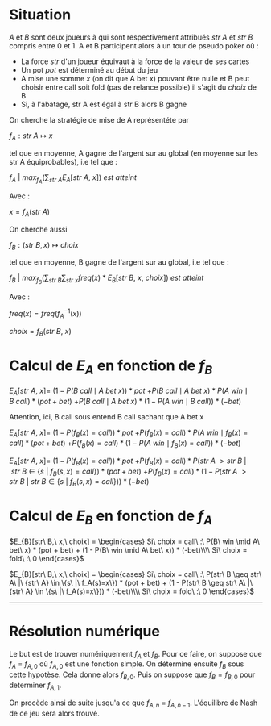 # Situation

*A* et *B* sont deux joueurs à qui sont respectivement attribués *str A* et *str B* compris entre 0 et 1.
A et B participent alors à un tour de pseudo poker où :
- La force *str* d'un joueur équivaut à la force de la valeur de ses cartes
- Un pot *pot* est déterminé au début du jeu
- A mise une somme *x* (on dit que A bet x) pouvant être nulle et B peut choisir entre call soit fold (pas de relance possible) il s'agit du *choix* de B
- Si, à l'abatage, str A est égal à str B alors B gagne

On cherche la stratégie de mise de A représentéte par 

$f_A : str\ A \mapsto x$

tel que en moyenne, A gagne de l'argent sur au global (en moyenne sur les str A équiprobables), i.e tel que :

$f_A\ |\ max_{f_A}(\sum_{str\ A} E_{A}[str\ A,\ x])\ est\ atteint$

Avec :

$x = f_A(str\ A)$

On cherche aussi 

$f_B : (str\ B, x) \mapsto choix$

tel que en moyenne, B gagne de l'argent sur au global, i.e tel que :

$f_B\ |\ max_{f_B}(\sum_{str\ B}\sum_{str\ x} freq(x)*E_{B}[str\ B,\ x,\ choix])\ est\ atteint$

Avec :

$freq(x) = freq(f_A^{-1}(x))$

$choix = f_B(str\ B,\ x)$

# Calcul de $E_{A}$ en fonction de $f_B$

$E_{A}[str\ A,\ x] =$
$(1 - P(B\ call \mid A\ bet\ x)) * pot$
$+ P(B\ call \mid A\ bet\ x) * P(A\ win \mid B\ call) * (pot + bet)$
$+ P(B\ call \mid A\ bet\ x) * (1 - P(A\ win \mid B\ call)) * (-bet)$

Attention, ici, B call sous entend B call sachant que A bet x

$E_{A}[str\ A,\ x] =$
$(1 - P(f_B(x) = call)) * pot$
$+ P(f_B(x) = call) * P(A\ win \mid f_B(x) = call) * (pot + bet)$
$+ P(f_B(x) = call) * (1 - P(A\ win \mid f_B(x) = call)) * (-bet)$

$E_{A}[str\ A,\ x] =$
$(1 - P(f_B(x) = call)) * pot$
$+ P(f_B(x) = call) * P(str\ A\ > str\ B\ |\ {str\ B} \in {\{s\ |\ f_B(s,x)=call\}}) * (pot + bet)$
$+ P(f_B(x) = call) * (1 - P(str\ A\ > str\ B\ |\ {str\ B} \in {\{s\ |\ f_B(s,x)=call\}})) * (-bet)$

# Calcul de $E_{B}$ en fonction de $f_A$

$E_{B}[str\ B,\ x,\ choix] = \begin{cases} 
Si\ choix = call\ :\ P(B\ win \mid A\ bet\ x) * (pot + bet) + (1 - P(B\ win \mid A\ bet\ x)) * (-bet)\\\\
Si\ choix = fold\ :\ 0 \end{cases}$

$E_{B}[str\ B,\ x,\ choix] = \begin{cases} 
Si\ choix = call\ :\ P(str\ B \geq str\ A\ |\ {str\ A} \in \{s\ |\ f_A(s)=x\}) * (pot + bet) + (1 - P(str\ B \geq str\ A\ |\ {str\ A} \in \{s\ |\ f_A(s)=x\})) * (-bet)\\\\
Si\ choix = fold\ :\ 0 \end{cases}$

----

# Résolution numérique

Le but est de trouver numériquement $f_A$ et $f_B$.
Pour ce faire, on suppose que $f_A$ = $f_{A,0}$ où $f_{A,0}$ est une fonction simple.
On détermine ensuite $f_B$ sous cette hypotèse.
Cela donne alors $f_{B,0}$. Puis on suppose que $f_B = f_{B,0}$ pour determiner $f_{A,1}$.

On procède ainsi de suite jusqu'a ce que $f_{A,n}$ = $f_{A,n-1}$. L'équilibre de Nash de ce jeu sera alors trouvé.